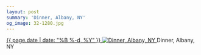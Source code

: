 ```yaml
---
layout: post
summary: 'Dinner, Albany, NY'
og_image: 32-1280.jpg
---
```


<p>
 <time>
  <a href="/32">
   {{ page.date | date: "%B %-d, %Y" }}
  </a>
 </time>
 <a href="/32">
  <img alt="Dinner, Albany, NY" data-taken="9/1/2013" sizes="(min-width: 700px) 50vw, calc(100vw - 2rem)" src="{{ site.assets_url }}/32-640.jpg" srcset="{{ site.assets_url }}/32-1280.jpg 1280w, {{ site.assets_url }}/32-960.jpg 960w, {{ site.assets_url }}/32-640.jpg 640w, {{ site.assets_url }}/32-320.jpg 320w"/>
 </a>
 <span>
  Dinner, Albany, NY
 </span>
</p>
